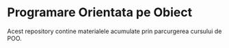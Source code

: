 # Programare Orientata pe Obiect
Acest repository contine materialele acumulate prin parcurgerea cursului de POO.
